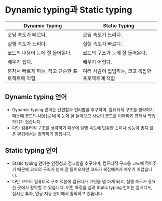 # Dynamic typing과 Static typing

| Dynamic Typing | Static Typing |
| -------------- | ------------- |
| 코딩 속도가 빠르다. | 코딩 속도가 느리다. |
| 실행 속도가 느리다. | 실행 속도가 빠르다. |
| 코드의 내용이 눈에 잘 들어온다. | 코드의 구조가 눈에 잘 들어온다. |
| 배우기 쉽다. | 배우기 어렵다. |
| 혼자서 빠르게 하는, 작고 단순한 프로젝트에 적합 | 여러 사람이 협업하는, 크고 복잡한 프로젝트에 적합 |


## Dynamic typing 언어
- Dynamic typing 언어는 간편함과 편리함을 추구하며, 컴퓨터적 구조를 생략하기 때문에 코드의 내용(로직)이 눈에 잘 들어오고 사람이 코드를 이해하기 편해서 학습하기가 쉽습니다.  
- 다만 컴퓨터적 구조를 생략하기 때문에 실행 속도에 민감한 곳이나 성능이 좋지 않은 환경에서는 활약하기 힘듭니다.

## Static typing 언어
- Static typing 언어는 안정성과 정교함을 추구하며, 컴퓨터적 구조를 코드에 적어주기 때문에 코드의 구조가 눈에 잘 들어오지만 코드가 복잡해져서 배우기 어렵습니다.  
- 다만 코드의 컴퓨터적 구조 덕분에 컴퓨터가 고민을 덜 하게 되고, 실행 속도가 중요한 곳에서 활약할 수 있습니다. 이런 특징을 살려 Static typing 언어는 임베디드, 실시간 투자, 인공 지능 분야에서 활약하고 있습니다.